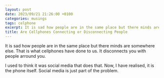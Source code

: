 ```yaml
---
layout: post
date: 2023/09/21 21:26:00 +0100
categories: musings
tags: celphone
excerpt: It is sad how people are in the same place but there minds are somewhere else
title: Are Cellphones Connecting or Disconnecting People
---
```

It is sad how people are in the same place but there minds are somewhere else. That is what cellphones have done to us. It disconnects you with people arround you.  

I used to think it was social media that does that. Now, I have realised, it is the phone itself. Social media is just part of the problem.  

